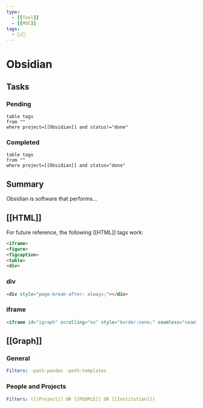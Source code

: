 ```yaml
---
type: 
  - [[Tool]]
  - [[MOC]]
tags:
  - 📝/🌱   
---
```


# Obsidian

## Tasks

### Pending

```dataview
table tags
from ""
where project=[[Obsidian]] and status!="done"
```

### Completed

```dataview
table tags
from ""
where project=[[Obsidian]] and status="done"
```

## Summary

Obsidian is software that performs...

## [[HTML]]

For future reference, the following [[HTML]] tags work:

```html
<iframe>
<figure>
<figcaption>
<table>
<div>
```

### div

```html
<div style="page-break-after: always;"></div>
```

### iframe

```html
<iframe id="igraph" scrolling="no" style="border:none;" seamless="seamless" src="https://chart-studio.plotly.com/~ktmeaton/41.embed" height="540px" width=900px ></iframe>
```

## [[Graph]]

### General

```yaml
Filters: -path:pandoc -path:templates
```

### People and Projects

```yaml
Filters: ([[Project]] OR [[PEOPLE]] OR [[Institution]])
```